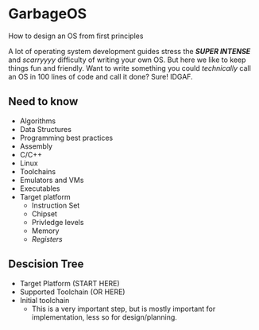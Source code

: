 # GarbageOS
How to design an OS from first principles

A lot of operating system development guides stress the ***SUPER INTENSE*** and *scarryyyy* difficulty of writing your own OS. But here we like to keep things fun and friendly. Want to write something you could *technically* call an OS in 100 lines of code and call it done? Sure! IDGAF.

## Need to know

- Algorithms
- Data Structures
- Programming best practices
- Assembly
- C/C++
- Linux
- Toolchains
- Emulators and VMs
- Executables
- Target platform
  - Instruction Set
  - Chipset
  - Privledge levels
  - Memory
  - *Registers*

## Descision Tree

- Target Platform (START HERE)
- Supported Toolchain (OR HERE)
- Initial toolchain
  - This is a very important step, but is mostly important for implementation, less so for design/planning.



